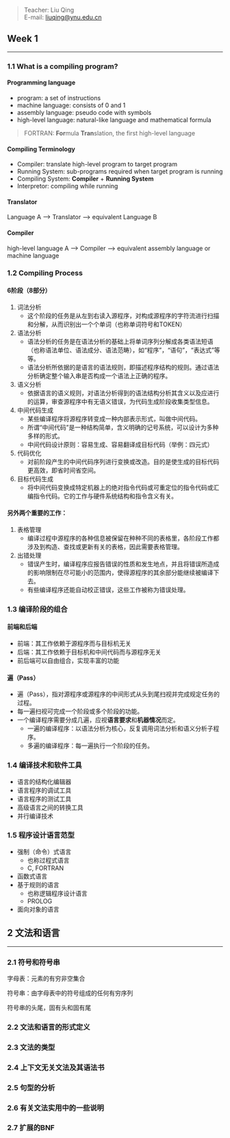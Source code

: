 > Teacher: Liu Qing  
E-mail: liuqing@ynu.edu.cn

## Week 1
---
### 1.1 What is a compiling program?
#### Programming language
- program: a set of instructions
- machine language: consists of 0 and 1
- assembly language: pseudo code with symbols
- high-level language: natural-like language and mathematical formula
> FORTRAN: **For**mula **Tran**slation, the first high-level language

#### Compiling Terminology
- Compiler: translate high-level program to target program
- Running System: sub-programs required when target program is running
- Compiling System: __Compiler__ + __Running System__
- Interpretor: compiling while running

#### Translator
Language A --> Translator --> equivalent Language B

#### Compiler
high-level language A --> Compiler --> equivalent assembly language or machine language

### 1.2 Compiling Process
#### 6阶段（8部分）
1. 词法分析
   - 这个阶段的任务是从左到右读入源程序，对构成源程序的字符流进行扫描和分解，从而识别出一个个单词（也称单词符号和TOKEN）
1. 语法分析
   - 语法分析的任务是在语法分析的基础上将单词序列分解成各类语法短语（也称语法单位、语法成分、语法范畴），如“程序”，“语句”，“表达式”等等。
   - 语法分析所依据的是语言的语法规则，即描述程序结构的规则。通过语法分析确定整个输入串是否构成一个语法上正确的程序。
1. 语义分析
   - 依据语言的语义规则，对语法分析得到的语法结构分析其含义以及应进行的运算，审查源程序中有无语义错误，为代码生成阶段收集类型信息。
1. 中间代码生成
   - 某些编译程序将源程序转变成一种内部表示形式，叫做中间代码。
   - 所谓“中间代码”是一种结构简单，含义明确的记号系统，可以设计为多种多样的形式。
   - 中间代码设计原则：容易生成、容易翻译成目标代码（举例：四元式）
1. 代码优化
   - 对前阶段产生的中间代码序列进行变换或改造。目的是使生成的目标代码更高效，即省时间省空间。
1. 目标代码生成
   - 将中间代码变换成特定机器上的绝对指令代码或可重定位的指令代码或汇编指令代码。它的工作与硬件系统结构和指令含义有关。

#### 另外两个重要的工作：
1. 表格管理
   - 编译过程中源程序的各种信息被保留在种种不同的表格里，各阶段工作都涉及到构造、查找或更新有关的表格，因此需要表格管理。
1. 出错处理
   - 错误产生时，编译程序应报告错误的性质和发生地点，并且将错误所造成的影响限制在尽可能小的范围内，使得源程序的其余部分能继续被编译下去。
   - 有些编译程序还能自动校正错误，这些工作被称为错误处理。

### 1.3 编译阶段的组合
#### 前端和后端
- 前端：其工作依赖于源程序而与目标机无关
- 后端：其工作依赖于目标机和中间代码而与源程序无关
- 前后端可以自由组合，实现丰富的功能

#### 遍（Pass）
- 遍（Pass），指对源程序或源程序的中间形式从头到尾扫视并完成规定任务的过程。
- 每一遍扫视可完成一个阶段或多个阶段的功能。
- 一个编译程序需要分成几遍，应视**语言要求**和**机器情况**而定。
  - 一遍的编译程序：以语法分析为核心，反复调用词法分析和语义分析子程序。
  - 多遍的编译程序：每一遍执行一个阶段的任务。

### 1.4 编译技术和软件工具
- 语言的结构化编辑器
- 语言程序的调试工具
- 语言程序的测试工具
- 高级语言之间的转换工具
- 并行编译技术

### 1.5 程序设计语言范型
- 强制（命令）式语言
  - 也称过程式语言
  - C, FORTRAN
- 函数式语言
- 基于规则的语言
  - 也称逻辑程序设计语言
  - PROLOG
- 面向对象的语言

## 2 文法和语言
---
### 2.1 符号和符号串
字母表：元素的有穷非空集合

符号串：由字母表中的符号组成的任何有穷序列

符号串的头尾，固有头和固有尾

### 2.2 文法和语言的形式定义

### 2.3 文法的类型

### 2.4 上下文无关文法及其语法书

### 2.5 句型的分析

### 2.6 有关文法实用中的一些说明

### 2.7 扩展的BNF